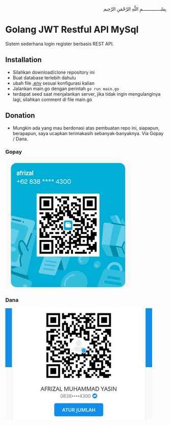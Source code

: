 <p align="right">
بِسْــــــــــــــمِ اللَّهِ الرَّحْمَنِ الرَّحِيم 
</p>

# Golang JWT Restful API MySql

Sistem sederhana login register berbasis REST API.

## Installation
- Silahkan download/clone repository ini
- Buat database terlebih dahulu
- ubah file [.env](.env) sesuai konfigurasi kalian
- Jalankan main.go dengan perintah ```go run main.go ```
- terdapat seed saat menjalankan server, jika tidak ingin mengulanginya lagi, silahkan comment di file main.go


## Donation

* Mungkin ada yang mau berdonasi atas pembuatan repo ini, siapapun, berapapun, saya ucapkan terimakasih sebanyak-banyaknya. Via Gopay / Dana.

### Gopay<br>
<img src="img/gpy.png" height="400"> <br>

### Dana<br>
<img src="img/dana.png" height="350">
